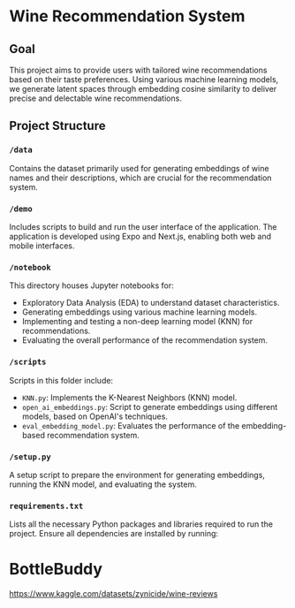 # Wine Recommendation System

## Goal
This project aims to provide users with tailored wine recommendations based on their taste preferences. Using various machine learning models, we generate latent spaces through embedding cosine similarity to deliver precise and delectable wine recommendations.

## Project Structure

### `/data`
Contains the dataset primarily used for generating embeddings of wine names and their descriptions, which are crucial for the recommendation system.

### `/demo`
Includes scripts to build and run the user interface of the application. The application is developed using Expo and Next.js, enabling both web and mobile interfaces.

### `/notebook`
This directory houses Jupyter notebooks for:
- Exploratory Data Analysis (EDA) to understand dataset characteristics.
- Generating embeddings using various machine learning models.
- Implementing and testing a non-deep learning model (KNN) for recommendations.
- Evaluating the overall performance of the recommendation system.

### `/scripts`
Scripts in this folder include:
- `KNN.py`: Implements the K-Nearest Neighbors (KNN) model.
- `open_ai_embeddings.py`: Script to generate embeddings using different models, based on OpenAI's techniques.
- `eval_embedding_model.py`: Evaluates the performance of the embedding-based recommendation system.

### `/setup.py`
A setup script to prepare the environment for generating embeddings, running the KNN model, and evaluating the system.

### `requirements.txt`
Lists all the necessary Python packages and libraries required to run the project. Ensure all dependencies are installed by running:


# BottleBuddy
https://www.kaggle.com/datasets/zynicide/wine-reviews
